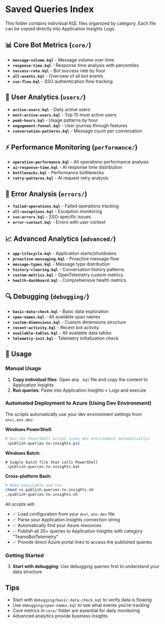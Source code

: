 # Saved Queries Index

This folder contains individual KQL files organized by category. Each file can be copied directly into Application Insights Logs.

## 📊 Core Bot Metrics (`core/`)
- **`message-volume.kql`** - Message volume over time
- **`response-time.kql`** - Response time analysis with percentiles
- **`success-rate.kql`** - Bot success rate by hour
- **`all-events.kql`** - Overview of all bot events
- **`sso-flow.kql`** - SSO authentication flow tracking

## 👥 User Analytics (`users/`)
- **`active-users.kql`** - Daily active users
- **`most-active-users.kql`** - Top 10 most active users
- **`peak-hours.kql`** - Usage patterns by hour
- **`engagement-funnel.kql`** - User journey through features
- **`conversation-patterns.kql`** - Message count per conversation

## ⚡ Performance Monitoring (`performance/`)
- **`operation-performance.kql`** - All operations performance analysis
- **`ai-response-time.kql`** - AI response time distribution
- **`bottlenecks.kql`** - Performance bottlenecks
- **`retry-patterns.kql`** - AI request retry analysis

## 🚨 Error Analysis (`errors/`)
- **`failed-operations.kql`** - Failed operations tracking
- **`all-exceptions.kql`** - Exception monitoring
- **`sso-errors.kql`** - SSO-specific issues
- **`error-context.kql`** - Errors with user context

## 📈 Advanced Analytics (`advanced/`)
- **`app-lifecycle.kql`** - Application starts/shutdowns
- **`proactive-messaging.kql`** - Proactive message flow
- **`message-types.kql`** - Message type distribution
- **`history-clearing.kql`** - Conversation history patterns
- **`custom-metrics.kql`** - OpenTelemetry custom metrics
- **`health-dashboard.kql`** - Comprehensive health metrics

## 🔍 Debugging (`debugging/`)
- **`basic-data-check.kql`** - Basic data exploration
- **`span-names.kql`** - All available span names
- **`custom-dimensions.kql`** - Custom dimensions structure
- **`recent-activity.kql`** - Recent bot activity
- **`available-tables.kql`** - All available data tables
- **`telemetry-init.kql`** - Telemetry initialization check

## 🚀 Usage

### Manual Usage
1. **Copy individual files**: Open any `.kql` file and copy the content to Application Insights
2. **Run queries**: Paste into Application Insights > Logs and execute

### Automated Deployment to Azure (Using Dev Environment)
The scripts automatically use your dev environment settings from `env\.env.dev`:

**Windows PowerShell:**
```powershell
# Run the PowerShell script (uses dev environment automatically)
.\publish-queries-to-insights.ps1
```

**Windows Batch:**
```batch
# Simple batch file that calls PowerShell
.\publish-queries-to-insights.bat
```

**Cross-platform Bash:**
```bash
# Make executable and run
chmod +x publish-queries-to-insights.sh
./publish-queries-to-insights.sh
```

All scripts will:
- ✅ Load configuration from your `env\.env.dev` file
- ✅ Parse your Application Insights connection string  
- ✅ Automatically find your Azure resources
- ✅ Publish all 30+ queries to Application Insights with category "TeamsBotTelemetry"
- ✅ Provide direct Azure portal links to access the published queries

### Getting Started
3. **Start with debugging**: Use debugging queries first to understand your data structure

## Tips

- Start with `debugging/basic-data-check.kql` to verify data is flowing
- Use `debugging/span-names.kql` to see what events you're tracking
- Core metrics in `core/` folder are essential for daily monitoring
- Advanced analytics provide business insights
